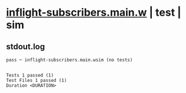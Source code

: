 # [inflight-subscribers.main.w](../../../../../examples/tests/valid/inflight-subscribers.main.w) | test | sim

## stdout.log
```log
pass ─ inflight-subscribers.main.wsim (no tests)
 
 
Tests 1 passed (1)
Test Files 1 passed (1)
Duration <DURATION>
```

